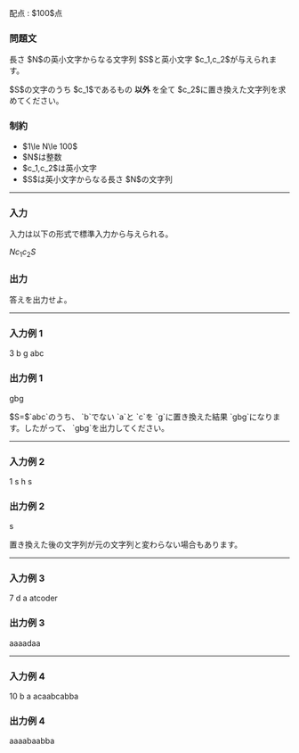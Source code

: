 
<div>

<span>

<span>

<p>
配点 : $100$点
</p>

<div>

<section>

### **問題文**

<p>
長さ $N$の英小文字からなる文字列 $S$と英小文字 $c_1,c_2$が与えられます。
</p>

<p>
$S$の文字のうち $c_1$であるもの 
<strong>
以外
</strong>
を全て $c_2$に置き換えた文字列を求めてください。
</p>

</section>

</div>

<div>

<section>

### **制約**

<ul>

<li>
$1\le N\le 100$
</li>

<li>
$N$は整数
</li>

<li>
$c_1,c_2$は英小文字
</li>

<li>
$S$は英小文字からなる長さ $N$の文字列
</li>

</ul>

</section>

</div>

---

<div>

<div>

<section>

### **入力**

<p>
入力は以下の形式で標準入力から与えられる。
</p>

<div>

$N$$c_1$$c_2$$S$
</div>

</section>

</div>

<div>

<section>

### **出力**

<p>
答えを出力せよ。
</p>

</section>

</div>

</div>

---

<div>

<section>

### **入力例 1**

<div>

3 b g
abc

</div>

</section>

</div>

<div>

<section>

### **出力例 1**

<div>

gbg

</div>

<p>
$S=$`abc`のうち、 `b`でない `a`と `c`を `g`に置き換えた結果 `gbg`になります。したがって、 `gbg`を出力してください。
</p>

</section>

</div>

---

<div>

<section>

### **入力例 2**

<div>

1 s h
s

</div>

</section>

</div>

<div>

<section>

### **出力例 2**

<div>

s

</div>

<p>
置き換えた後の文字列が元の文字列と変わらない場合もあります。
</p>

</section>

</div>

---

<div>

<section>

### **入力例 3**

<div>

7 d a
atcoder

</div>

</section>

</div>

<div>

<section>

### **出力例 3**

<div>

aaaadaa

</div>

</section>

</div>

---

<div>

<section>

### **入力例 4**

<div>

10 b a
acaabcabba

</div>

</section>

</div>

<div>

<section>

### **出力例 4**

<div>

aaaabaabba

</div>

</section>

</div>

</span>

</span>

</div>
